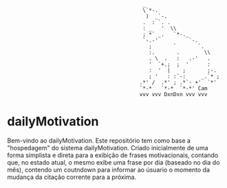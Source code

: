                                                 _
                                                \`*-.
                                                 )  _`-.
                                                .  : `. .
                                                : _   '  \\
                                                ; *` _.   `*-._
                                                `-.-'          `-.
                                                  ;       `       `.
                                                  :.       .        \\
                                                  . \  .   :   .-'   .
                                                  '  `+.;  ;  '      :
                                                  :  '  |    ;       ;-.
                                                  ; '   : :`-:     _.`* ;
                                               .*' /  .*' ; .*`- +'  `*'
                                               `*-*   `*-*  `*-*' Cam
                                               vvv vvv DxnDxn vvv vvv

# dailyMotivation
Bem-vindo ao dailyMotivation. Este repositório tem como base a "hospedagem" do sistema dailyMotivation. Criado inicialmente de uma forma simplista e direta para a exibição de frases motivacionais, contando que, no estado atual, o mesmo exibe uma frase por dia (baseado no dia do mês), contendo um coutndown para informar ao úsuario o momento da mudança da citação  corrente para a próxima.

